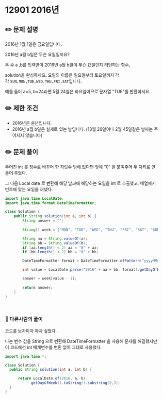 # 12901 2016년

## ✏️ **문제 설명**

2016년 1월 1일은 금요일입니다. 

2016년 a월 b일은 무슨 요일일까요? 

두 수 a ,b를 입력받아 2016년 a월 b일이 무슨 요일인지 리턴하는 함수, 

solution을 완성하세요. 요일의 이름은 일요일부터 토요일까지 각각 `SUN,MON,TUE,WED,THU,FRI,SAT`입니다. 

예를 들어 a=5, b=24라면 5월 24일은 화요일이므로 문자열 "TUE"를 반환하세요.

## ✏️ 제한 조건

- 2016년은 윤년입니다.
- 2016년 a월 b일은 실제로 있는 날입니다. (13월 26일이나 2월 45일같은 날짜는 주어지지 않습니다)

## ✏️ 문제 풀이

주어진 int 를 정수로 바꾸어 한 자릿수 밖에 없다면 앞에 “0” 을 붙여주어 두 자리로 만을어 주었다.

그 다음 Local date 로 변환해 해당 날짜에 해당하는 요일을 int 로 추출했고,
배열에서 번호에 맞는 요일을 꺼냈다.

```java
import java.time.LocalDate;
import java.time.format.DateTimeFormatter;

class Solution {
    public String solution(int a, int b) {
        String answer = "";
        
        String[] week = {"MON", "TUE", "WED", "THU", "FRI", "SAT", "SUN"};

        String aa = String.valueOf(a);
        String bb = String.valueOf(b);
        if (aa.length() < 2) aa = "0" + aa;
        if (bb.length() < 2) bb = "0" + bb;

        DateTimeFormatter format = DateTimeFormatter.ofPattern("yyyyMMdd");

        int value = LocalDate.parse("2016" + aa + bb, format).getDayOfWeek().getValue();

        answer = week[value - 1];
        
        return answer;
    }
}
```

<br>

### 📍 다른사람의 풀이

코드를 보자마자 아차 싶었다.

나는 변수 값을 String 으로 변환해 DateTimeFormatter 을 사용해 문제를 해결했지만 이 코드에선 int 매개변수를 변환 없이 그대로 사용했다.

```java
import java.time.*;

class Solution {
  public String solution(int a, int b) {

      return LocalDate.of(2016, a, b)
           .getDayOfWeek().toString().substring(0,3);
  }
}
```